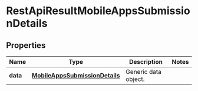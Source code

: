 
# RestApiResultMobileAppsSubmissionDetails

## Properties
Name | Type | Description | Notes
------------ | ------------- | ------------- | -------------
**data** | [**MobileAppsSubmissionDetails**](MobileAppsSubmissionDetails.md) | Generic data object. | 



